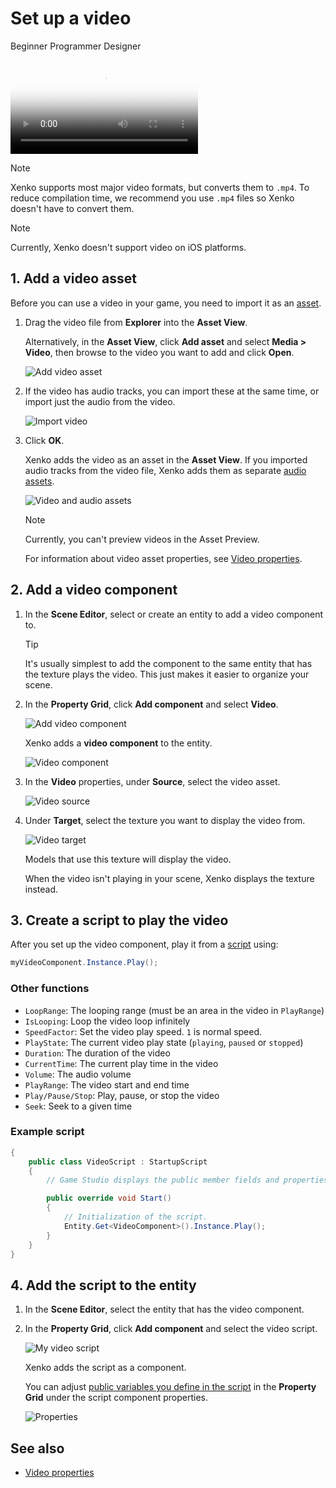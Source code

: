 # Set up a video

<span class="label label-doc-level">Beginner</span>
<span class="label label-doc-audience">Programmer</span>
<span class="label label-doc-audience">Designer</span>

<p>
<video autoplay loop class="responsive-video" poster="media/video-thumbnail.jpg">
   <source src="media/video-in-game.mp4" type="video/mp4">
</video>
</p>

>[!Note]
>Xenko supports most major video formats, but converts them to `.mp4`. To reduce compilation time, we recommend you use `.mp4` files so Xenko doesn't have to convert them.

>[!Note]
>Currently, Xenko doesn't support video on iOS platforms.

## 1. Add a video asset

Before you can use a video in your game, you need to import it as an [asset](../game-studio/assets.md). 

1. Drag the video file from **Explorer** into the **Asset View**.

    Alternatively, in the **Asset View**, click **Add asset** and select **Media > Video**, then browse to the video you want to add and click **Open**.

    ![Add video asset](media/add-video-asset.png)

2. If the video has audio tracks, you can import these at the same time, or import just the audio from the video.

    ![Import video](media/import-from-video.png)

3. Click **OK**.

    Xenko adds the video as an asset in the **Asset View**. If you imported audio tracks from the video file, Xenko adds them as separate [audio assets](../audio/index.md).

    ![Video and audio assets](media/video-and-audio-assets.png)

    >[!Note]
    >Currently, you can't preview videos in the Asset Preview.

    For information about video asset properties, see [Video properties](video-properties.md).

## 2. Add a video component

1. In the **Scene Editor**, select or create an entity to add a video component to.

    >[!Tip]
    >It's usually simplest to add the component to the same entity that has the texture plays the video. This just makes it easier to organize your scene.

2. In the **Property Grid**, click **Add component** and select **Video**.

    ![Add video component](media/add-component.png)

    Xenko adds a **video component** to the entity.

    ![Video component](media/video-component.png)

3. In the **Video** properties, under **Source**, select the video asset.

    ![Video source](media/video-source.png)

4. Under **Target**, select the texture you want to display the video from.

    ![Video target](media/video-target.png)

    Models that use this texture will display the video.

    When the video isn't playing in your scene, Xenko displays the texture instead. 

## 3. Create a script to play the video

After you set up the video component, play it from a [script](../scripts/index.md) using:

```cs
myVideoComponent.Instance.Play();
```

### Other functions

* `LoopRange`: The looping range (must be an area in the video in `PlayRange`)
* `IsLooping`: Loop the video loop infinitely
* `SpeedFactor`: Set the video play speed. `1` is normal speed.
* `PlayState`: The current video play state (`playing`, `paused` or `stopped`)
* `Duration`: The duration of the video
* `CurrentTime`: The current play time in the video
* `Volume`: The audio volume
* `PlayRange`: The video start and end time
* `Play/Pause/Stop`: Play, pause, or stop the video
* `Seek`: Seek to a given time

### Example script

```cs
{
    public class VideoScript : StartupScript
    {
        // Game Studio displays the public member fields and properties you declare in this script

        public override void Start()
        {
            // Initialization of the script.
            Entity.Get<VideoComponent>().Instance.Play();
        }
    }
}
```

## 4. Add the script to the entity

1. In the **Scene Editor**, select the entity that has the video component.

2. In the **Property Grid**, click **Add component** and select the video script.

    ![My video script](media/add-video-script.png)

    Xenko adds the script as a component.

    You can adjust [public variables you define in the script](../scripts/public-properties-and-fields.md) in the **Property Grid** under the script component properties.

    ![Properties](media/video-script-properties.png)

## See also

* [Video properties](video-properties.md)